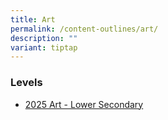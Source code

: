 ```yaml
---
title: Art
permalink: /content-outlines/art/
description: ""
variant: tiptap
---
```

<h3>Levels</h3>
<ul>
<li>
<p><a href="/files/Content Outlines For Art/Content_Outline___Art_Lower_Sec.pdf" rel="noopener noreferrer nofollow" target="_blank">2025 Art - Lower Secondary</a>
</p>
</li>
</ul>
<p></p>